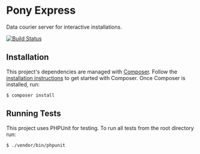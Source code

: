 # Pony Express
Data courier server for interactive installations.

[![Build Status](https://travis-ci.org/grantlucas/PonyExpress.svg)](https://travis-ci.org/grantlucas/PonyExpress)

## Installation

This project's dependencies are managed with [Composer](https://getcomposer.org). Follow the [installation instructions](https://getcomposer.org/doc/00-intro.md#installation-linux-unix-osx) to get started with Composer. Once Composer is installed, run:

```
$ composer install
```

## Running Tests

This project uses PHPUnit for testing. To run all tests from the root directory run:

```
$ ./vendor/bin/phpunit
```

